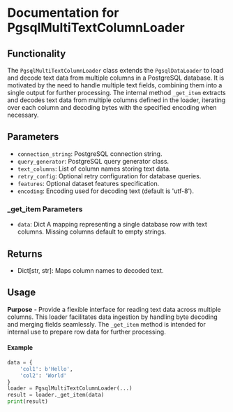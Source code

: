 # Documentation for PgsqlMultiTextColumnLoader

## Functionality

The `PgsqlMultiTextColumnLoader` class extends the `PgsqlDataLoader` to load and decode text data from multiple columns in a PostgreSQL database. It is motivated by the need to handle multiple text fields, combining them into a single output for further processing. The internal method `_get_item` extracts and decodes text data from multiple columns defined in the loader, iterating over each column and decoding bytes with the specified encoding when necessary.

## Parameters

- `connection_string`: PostgreSQL connection string.
- `query_generator`: PostgreSQL query generator class.
- `text_columns`: List of column names storing text data.
- `retry_config`: Optional retry configuration for database queries.
- `features`: Optional dataset features specification.
- `encoding`: Encoding used for decoding text (default is 'utf-8').

### _get_item Parameters

- `data`: Dict
    A mapping representing a single database row with text columns. Missing columns default to empty strings.

## Returns

- Dict[str, str]: Maps column names to decoded text.

## Usage

**Purpose** - Provide a flexible interface for reading text data across multiple columns. This loader facilitates data ingestion by handling byte decoding and merging fields seamlessly. The `_get_item` method is intended for internal use to prepare row data for further processing.

#### Example

```python
data = {
    'col1': b'Hello',
    'col2': 'World'
}
loader = PgsqlMultiTextColumnLoader(...)
result = loader._get_item(data)
print(result)
```